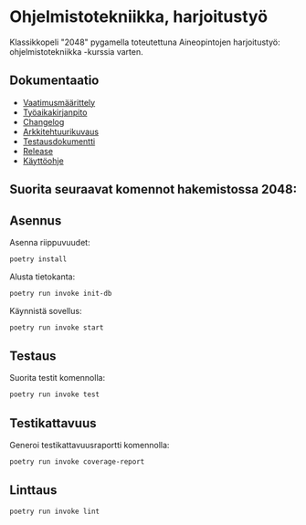 # Ohjelmistotekniikka, harjoitustyö

Klassikkopeli "2048" pygamella toteutettuna Aineopintojen harjoitustyö: ohjelmistotekniikka -kurssia varten.

## Dokumentaatio

- [Vaatimusmäärittely](https://github.com/vdavd/ot-harjoitustyo/blob/master/2048/dokumentaatio/vaatimusmaarittely.md)
- [Työaikakirjanpito](https://github.com/vdavd/ot-harjoitustyo/blob/master/2048/dokumentaatio/tyoaikakirjanpito.md)
- [Changelog](https://github.com/vdavd/ot-harjoitustyo/blob/master/2048/dokumentaatio/changelog.md)
- [Arkkitehtuurikuvaus](https://github.com/vdavd/ot-harjoitustyo/blob/master/2048/dokumentaatio/arkkitehtuuri.md)
- [Testausdokumentti](https://github.com/vdavd/ot-harjoitustyo/blob/master/2048/dokumentaatio/testaus.md)
- [Release](https://github.com/vdavd/ot-harjoitustyo/releases/tag/final_release)
- [Käyttöohje](https://github.com/vdavd/ot-harjoitustyo/blob/master/2048/dokumentaatio/kayttoohje.md)

## Suorita seuraavat komennot hakemistossa 2048:

## Asennus

Asenna riippuvuudet:

```bash
poetry install
```

Alusta tietokanta:

```bash
poetry run invoke init-db
```

Käynnistä sovellus:

```bash
poetry run invoke start
```

## Testaus

Suorita testit komennolla:

```bash
poetry run invoke test
```

## Testikattavuus

Generoi testikattavuusraportti komennolla:

```bash
poetry run invoke coverage-report
```

## Linttaus

```bash
poetry run invoke lint
```
